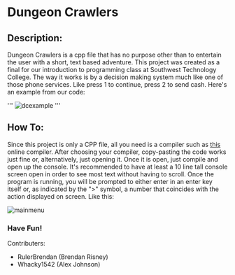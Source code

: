 # Dungeon Crawlers
## Description:
Dungeon Crawlers is a cpp file that has no purpose other than to entertain the user with a short, text based adventure. This project was created as a final for our introduction to programming class at Southwest Technology College. The way it works is by a decision making system much like one of those phone services. Like press 1 to continue, press 2 to send cash. Here's an example from our code:

'''
![dcexample](https://user-images.githubusercontent.com/31144589/40042019-1f1dacd4-57dd-11e8-84b8-d6572dd9ac37.PNG)
'''

## How To:
Since this project is only a CPP file, all you need is a compiler such as [this](https://www.onlinegdb.com/online_c++_compiler) online compiler. After choosing your compiler, copy-pasting the code works just fine or, alternatively, just opening it. Once it is open, just compile and open up the console. It's recommended to have at least a 10 line tall console screen open in order to see most text without having to scroll. Once the program is running, you will be prompted to either enter in an enter key itself or, as indicated by the ">" symbol, a number that coincides with the action displayed on screen. Like this:

![mainmenu](https://user-images.githubusercontent.com/31144589/40042949-36c4ff38-57e0-11e8-97a0-1bf433951c86.PNG)

### Have Fun!

Contributers:
- RulerBrendan (Brendan Risney)
- Whacky1542 (Alex Johnson) 
